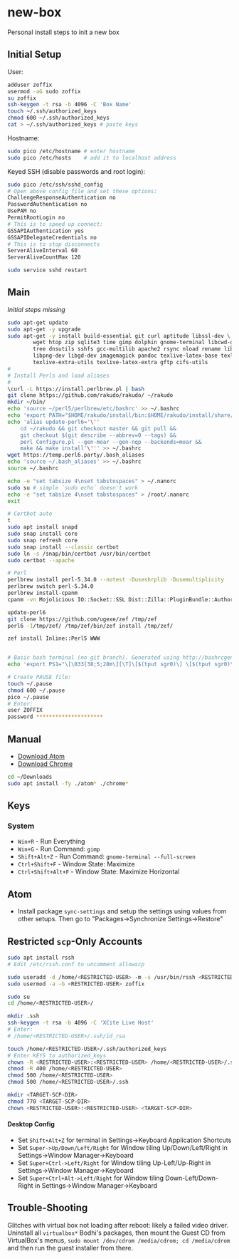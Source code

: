# new-box
Personal install steps to init a new box

## Initial Setup

User:

```bash
adduser zoffix
usermod -aG sudo zoffix
su zoffix
ssh-keygen -t rsa -b 4096 -C 'Box Name'
touch ~/.ssh/authorized_keys
chmod 600 ~/.ssh/authorized_keys
cat > ~/.ssh/authorized_keys # paste keys
```

Hostname:

```bash
sudo pico /etc/hostname # enter hostname
sudo pico /etc/hosts    # add it to localhost address
```

Keyed SSH (disable passwords and root login):

```bash
sudo pico /etc/ssh/sshd_config
# Open above config file and set these options:
ChallengeResponseAuthentication no
PasswordAuthentication no
UsePAM no
PermitRootLogin no
# This is to speed up connect:
GSSAPIAuthentication yes
GSSAPIDelegateCredentials no
# This is to stop disconnects
ServerAliveInterval 60
ServerAliveCountMax 120
```

```bash
sudo service sshd restart
```

## Main

*Initial steps missing*

```bash
sudo apt-get update
sudo apt-get -y upgrade
sudo apt-get -y install build-essential git curl aptitude libssl-dev \
        wget htop zip sqlite3 time gimp dolphin gnome-terminal libcwd-guard-perl \
        tree dnsutils sshfs gcc-multilib apache2 rsync nload rename libreoffice  \
        libpng-dev libgd-dev imagemagick pandoc texlive-latex-base texlive-fonts-recommended \
        texlive-extra-utils texlive-latex-extra gftp cifs-utils
#
# Install Perls and load aliases
#
\curl -L https://install.perlbrew.pl | bash
git clone https://github.com/rakudo/rakudo/ ~/rakudo
mkdir ~/bin/
echo 'source ~/perl5/perlbrew/etc/bashrc' >> ~/.bashrc
echo 'export PATH="$HOME/rakudo/install/bin:$HOME/rakudo/install/share/perl6/site/bin:$HOME/bin:$PATH"' >> ~/.bashrc
echo 'alias update-perl6='\''
    cd ~/rakudo && git checkout master && git pull &&
    git checkout $(git describe --abbrev=0 --tags) &&
    perl Configure.pl --gen-moar --gen-nqp --backends=moar &&
    make && make install'\''' >> ~/.bashrc
wget https://temp.perl6.party/.bash_aliases
echo 'source ~/.bash_aliases' >> ~/.bashrc
source ~/.bashrc

echo -e "set tabsize 4\nset tabstospaces" > ~/.nanorc
sudo su # simple `sudo echo` doesn't work
echo -e "set tabsize 4\nset tabstospaces" > /root/.nanorc
exit

# Certbot auto
t
sudo apt install snapd
sudo snap install core
sudo snap refresh core
sudo snap install --classic certbot
sudo ln -s /snap/bin/certbot /usr/bin/certbot
sudo certbot --apache

# Perl
perlbrew install perl-5.34.0 --notest -Duseshrplib -Dusemultiplicity
perlbrew switch perl-5.34.0
perlbrew install-cpanm
cpanm -vn Mojolicious IO::Socket::SSL Dist::Zilla::PluginBundle::Author::ZOFFIX Dist::Zilla::Plugin::Git::Contributors

update-perl6
git clone https://github.com/ugexe/zef /tmp/zef
perl6 -I/tmp/zef/ /tmp/zef/bin/zef install /tmp/zef/

zef install Inline::Perl5 WWW


# Basic bash terminal (no git branch). Generated using http://bashrcgenerator.com/
echo 'export PS1="\[\033[38;5;28m\][\T]\[$(tput sgr0)\] \[$(tput sgr0)\]\[\033[38;5;183m\]\u\[$(tput sgr0)\]\[\033[38;5;11m\]@\[$(tput sgr0)\]\[\033[38;5;70m\]\h\[$(tput sgr0)\]\[\033[38;5;7m\]:\[$(tput sgr0)\]\[\033[38;5;226m\]\w\[$(tput sgr0)\] \[$(tput sgr0)\]\[\033[38;5;198m\]\\$\[$(tput sgr0)\] \[$(tput sgr0)\]"' >> ~/.bashrc

# Create PAUSE file:
touch ~/.pause
chmod 600 ~/.pause
pico ~/.pause
# Enter:
user ZOFFIX
password *********************
```

## Manual

- [Download Atom](https://atom.io/)
- [Download Chrome](https://www.google.ca/chrome/)

```bash
cd ~/Downloads
sudo apt install -fy ./atom* ./chrome*
```

## Keys

### System

- `Win+R` - Run Everything
- `Win+G` - Run Command: `gimp`
- `Shift+Alt+Z` - Run Command: `gnome-terminal --full-screen`
- `Ctrl+Shift+F` - Window State: Maximize
- `Ctrl+Shift+Alt+F` - Window State: Maximize Horizontal

## Atom

- Install package `sync-settings` and setup the settings using values from other setups. Then go to "Packages→Synchronize Settings→Restore"

## Restricted `scp`-Only Accounts

```bash
sudo apt install rssh
# Edit /etc/rssh.conf to uncomment allowscp

sudo useradd -d /home/<RESTRICTED-USER> -m -s /usr/bin/rssh <RESTRICTED-USER>
sudo usermod -a -G <RESTRICTED-USER> zoffix

sudo su
cd /home/<RESTRICTED-USER>/

mkdir .ssh
ssh-keygen -t rsa -b 4096 -C 'XCite Live Host'
# Enter:
# /home/<RESTRICTED-USER>/.ssh/id_rsa

touch /home/<RESTRICTED-USER>/.ssh/authorized_keys
# Enter KEYS to authorized_keys
chown -R <RESTRICTED-USER>:<RESTRICTED-USER> /home/<RESTRICTED-USER>/.ssh
chmod -R 400 /home/<RESTRICTED-USER>
chmod 500 /home/<RESTRICTED-USER>
chmod 500 /home/<RESTRICTED-USER>/.ssh

mkdir <TARGET-SCP-DIR>
chmod 770 <TARGET-SCP-DIR>
chown <RESTRICTED-USER>:<RESTRICTED-USER> <TARGET-SCP-DIR>
```

#### Desktop Config

* Set `Shift+Alt+Z` for terminal in Settings->Keyboard Application Shortcuts
* Set `Super->Up/Down/Left/Right` for Window tiling Up/Down/Left/Right in Settings->Window Manager->Keyboard
* Set `Super+Ctrl->Left/Right` for Window tiling Up-Left/Up-Right in Settings->Window Manager->Keyboard
* Set `Super+Ctrl+Alt->Left/Right` for Window tiling Down-Left/Down-Right in Settings->Window Manager->Keyboard


## Trouble-Shooting

Glitches with virtual box not loading after reboot: likely a failed video driver. Uninstall all `virtualbox*` Bodhi's packages, then mount the Guest CD from VirtualBox's menus, `sudo mount /dev/cdrom /media/cdrom; cd /media/cdrom` and then run the guest installer from there.
